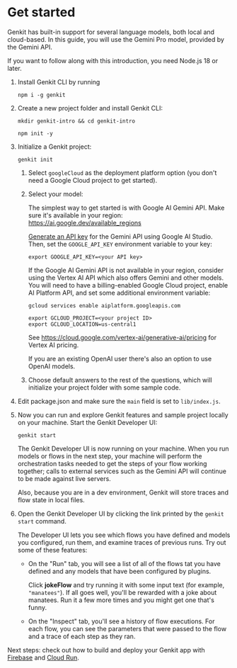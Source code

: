 # Get started

Genkit has built-in support for several language models, both local and
cloud-based. In this guide, you will use the Gemini Pro model, provided by the
Gemini API.

If you want to follow along with this introduction, you need Node.js 18 or
later.

1.  Install Genkit CLI by running

    ```posix-terminal
    npm i -g genkit
    ```

1.  Create a new project folder and install Genkit CLI:

    ```posix-terminal
    mkdir genkit-intro && cd genkit-intro

    npm init -y
    ```

1.  Initialize a Genkit project:

    ```posix-terminal
    genkit init
    ```

    1. Select `googleCloud` as the deployment platform option (you don't need a Google Cloud project to get started).

    1. Select your model:

       The simplest way to get started is with Google AI Gemini API. Make sure it's available in your region: https://ai.google.dev/available_regions

       [Generate an API key](https://aistudio.google.com/app/apikey) for the
       Gemini API using Google AI Studio. Then, set the `GOOGLE_API_KEY`
       environment variable to your key:

       ```posix-terminal
       export GOOGLE_API_KEY=<your API key>
       ```

       If the Google AI Gemini API is not available in your region, consider using the Vertex AI API which also offers Gemini and other models. You will need to have a billing-enabled Google Cloud project, enable AI Platform API, and set some additional environment variable:

       ```posix-terminal
       gcloud services enable aiplatform.googleapis.com

       export GCLOUD_PROJECT=<your project ID>
       export GCLOUD_LOCATION=us-central1
       ```

       See https://cloud.google.com/vertex-ai/generative-ai/pricing for Vertex AI pricing.

       If you are an existing OpenAI user there's also an option to use OpenAI models.

    1. Choose default answers to the rest of the questions, which will initialize your project folder with some sample code.

1.  Edit package.json and make sure the `main` field is set to `lib/index.js`.

1.  Now you can run and explore Genkit features and sample project locally on your machine. Start the Genkit Developer UI:

    ```posix-terminal
    genkit start
    ```

    The Genkit Developer UI is now running on your machine. When you run models or flows
    in the next step, your machine will perform the orchestration tasks needed
    to get the steps of your flow working together; calls to external services
    such as the Gemini API will continue to be made against live servers.

    Also, because you are in a dev environment, Genkit will store traces and
    flow state in local files.

1.  Open the Genkit Developer UI by clicking the link printed by the
    `genkit start` command.

    The Developer UI lets you see which flows you have defined and models you
    configured, run them, and examine traces of previous runs. Try out some of
    these features:

    - On the "Run" tab, you will see a list of all of the flows tat you have
      defined and any models that have been configured by plugins.

      Click **jokeFlow** and try running it with some input text (for example,
      `"manatees"`). If all goes well, you'll be rewarded with a joke about
      manatees. Run it a few more times and you might get one that's funny.

    - On the "Inspect" tab, you'll see a history of flow executions. For each
      flow, you can see the parameters that were passed to the flow and a
      trace of each step as they ran.

Next steps: check out how to build and deploy your Genkit app with [Firebase](firebase.md) and [Cloud Run](cloud-run.md).
